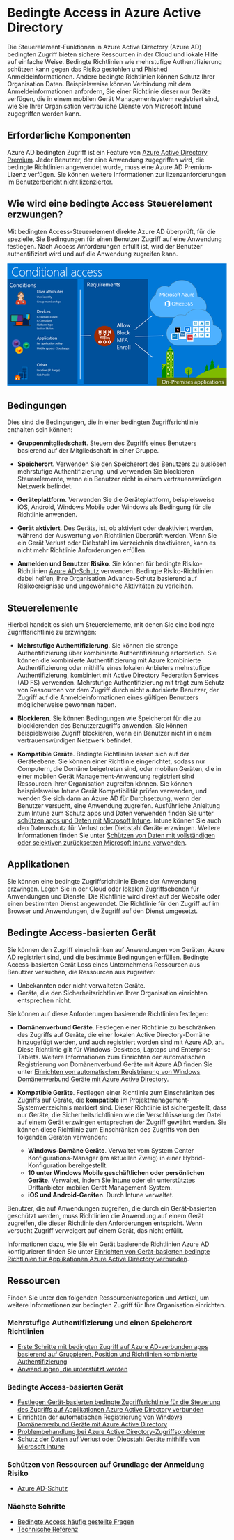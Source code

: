 <Properties
    pageTitle="Bedingte Azure Active Directory-Zugriff | Microsoft Azure"  
    description="Verwenden Sie bedingte Access-Steuerelements in Azure Active Directory bestimmter Bedingungen, die bei der Authentifizierung für den Zugriff auf Anwendungen überprüfen."  
    services="active-directory"
    keywords="Bedingte Zugriff auf apps, bedingten Zugriff mit Azure AD, sicheren Zugriff auf Unternehmensressourcen, bedingte Richtlinien"
    documentationCenter=""
    authors="markusvi"
    manager="femila"
    editor=""/>

<tags
    ms.service="active-directory"
    ms.devlang="na"
    ms.topic="article"
    ms.tgt_pltfrm="na"
    ms.workload="identity"
    ms.date="09/21/2016"
    ms.author="markvi"/>


# <a name="conditional-access-in-azure-active-directory"></a>Bedingte Access in Azure Active Directory   

Die Steuerelement-Funktionen in Azure Active Directory (Azure AD) bedingten Zugriff bieten sichere Ressourcen in der Cloud und lokale Hilfe auf einfache Weise. Bedingte Richtlinien wie mehrstufige Authentifizierung schützen kann gegen das Risiko gestohlen und Phished Anmeldeinformationen. Andere bedingte Richtlinien können Schutz Ihrer Organisation Daten. Beispielsweise können Verbindung mit dem Anmeldeinformationen anfordern, Sie einer Richtlinie dieser nur Geräte verfügen, die in einem mobilen Gerät Managementsystem registriert sind, wie Sie Ihrer Organisation vertrauliche Dienste von Microsoft Intune zugegriffen werden kann.


## <a name="prerequisites"></a>Erforderliche Komponenten

Azure AD bedingten Zugriff ist ein Feature von [Azure Active Directory Premium](http://www.microsoft.com/identity). Jeder Benutzer, der eine Anwendung zugegriffen wird, die bedingte Richtlinien angewendet wurde, muss eine Azure AD Premium-Lizenz verfügen. Sie können weitere Informationen zur lizenzanforderungen im [Benutzerbericht nicht lizenzierter](https://aka.ms/utc5ix).


## <a name="how-is-conditional-access-control-enforced"></a>Wie wird eine bedingte Access Steuerelement erzwungen?  

Mit bedingten Access-Steuerelement direkte Azure AD überprüft, für die spezielle, Sie Bedingungen für einen Benutzer Zugriff auf eine Anwendung festlegen. Nach Access Anforderungen erfüllt ist, wird der Benutzer authentifiziert wird und auf die Anwendung zugreifen kann.  

![Bedingte Access (Übersicht)](./media/active-directory-conditional-access/conditionalaccess-overview.png)

## <a name="conditions"></a>Bedingungen

Dies sind die Bedingungen, die in einer bedingten Zugriffsrichtlinie enthalten sein können:

- **Gruppenmitgliedschaft**. Steuern des Zugriffs eines Benutzers basierend auf der Mitgliedschaft in einer Gruppe.

- **Speicherort**. Verwenden Sie den Speicherort des Benutzers zu auslösen mehrstufige Authentifizierung, und verwenden Sie blockieren Steuerelemente, wenn ein Benutzer nicht in einem vertrauenswürdigen Netzwerk befindet.

- **Geräteplattform**. Verwenden Sie die Geräteplattform, beispielsweise iOS, Android, Windows Mobile oder Windows als Bedingung für die Richtlinie anwenden.

- **Gerät aktiviert**. Des Geräts, ist, ob aktiviert oder deaktiviert werden, während der Auswertung von Richtlinien überprüft werden. Wenn Sie ein Gerät Verlust oder Diebstahl im Verzeichnis deaktivieren, kann es nicht mehr Richtlinie Anforderungen erfüllen.

- **Anmelden und Benutzer Risiko**. Sie können für bedingte Risiko-Richtlinien [Azure AD-Schutz](active-directory-identityprotection.md) verwenden. Bedingte Risiko-Richtlinien dabei helfen, Ihre Organisation Advance-Schutz basierend auf Risikoereignisse und ungewöhnliche Aktivitäten zu verleihen.


## <a name="controls"></a>Steuerelemente

Hierbei handelt es sich um Steuerelemente, mit denen Sie eine bedingte Zugriffsrichtlinie zu erzwingen:

- **Mehrstufige Authentifizierung**. Sie können die strenge Authentifizierung über kombinierte Authentifizierung erforderlich. Sie können die kombinierte Authentifizierung mit Azure kombinierte Authentifizierung oder mithilfe eines lokalen Anbieters mehrstufige Authentifizierung, kombiniert mit Active Directory Federation Services (AD FS) verwenden. Mehrstufige Authentifizierung mit trägt zum Schutz von Ressourcen vor dem Zugriff durch nicht autorisierte Benutzer, der Zugriff auf die Anmeldeinformationen eines gültigen Benutzers möglicherweise gewonnen haben.

- **Blockieren**. Sie können Bedingungen wie Speicherort für die zu blockierenden des Benutzerzugriffs anwenden. Sie können beispielsweise Zugriff blockieren, wenn ein Benutzer nicht in einem vertrauenswürdigen Netzwerk befindet.

- **Kompatible Geräte**. Bedingte Richtlinien lassen sich auf der Geräteebene. Sie können einer Richtlinie eingerichtet, sodass nur Computern, die Domäne beigetreten sind, oder mobilen Geräten, die in einer mobilen Gerät Management-Anwendung registriert sind Ressourcen Ihrer Organisation zugreifen können. Sie können beispielsweise Intune Gerät Kompatibilität prüfen verwenden, und wenden Sie sich dann an Azure AD für Durchsetzung, wenn der Benutzer versucht, eine Anwendung zugreifen. Ausführliche Anleitung zum Intune zum Schutz apps und Daten verwenden finden Sie unter [schützen apps und Daten mit Microsoft Intune](https://docs.microsoft.com/intune/deploy-use/protect-apps-and-data-with-microsoft-intune). Intune können Sie auch den Datenschutz für Verlust oder Diebstahl Geräte erzwingen. Weitere Informationen finden Sie unter [Schützen von Daten mit vollständigen oder selektiven zurücksetzen Microsoft Intune verwenden](https://docs.microsoft.com/intune/deploy-use/use-remote-wipe-to-help-protect-data-using-microsoft-intune).

## <a name="applications"></a>Applikationen

Sie können eine bedingte Zugriffsrichtlinie Ebene der Anwendung erzwingen. Legen Sie in der Cloud oder lokalen Zugriffsebenen für Anwendungen und Dienste. Die Richtlinie wird direkt auf der Website oder einen bestimmten Dienst angewendet. Die Richtlinie für den Zugriff auf im Browser und Anwendungen, die Zugriff auf den Dienst umgesetzt.


## <a name="device-based-conditional-access"></a>Bedingte Access-basierten Gerät

Sie können den Zugriff einschränken auf Anwendungen von Geräten, Azure AD registriert sind, und die bestimmte Bedingungen erfüllen. Bedingte Access-basierten Gerät Loss eines Unternehmens Ressourcen aus Benutzer versuchen, die Ressourcen aus zugreifen:

- Unbekannten oder nicht verwalteten Geräte.
- Geräte, die den Sicherheitsrichtlinien Ihrer Organisation einrichten entsprechen nicht.

Sie können auf diese Anforderungen basierende Richtlinien festlegen:

- **Domänenverbund Geräte**. Festlegen einer Richtlinie zu beschränken des Zugriffs auf Geräte, die einer lokalen Active Directory-Domäne hinzugefügt werden, und auch registriert worden sind mit Azure AD, an. Diese Richtlinie gilt für Windows-Desktops, Laptops und Enterprise-Tablets.
Weitere Informationen zum Einrichten der automatischen Registrierung von Domänenverbund Geräte mit Azure AD finden Sie unter [Einrichten von automatischen Registrierung von Windows Domänenverbund Geräte mit Azure Active Directory](active-directory-conditional-access-automatic-device-registration-setup.md).

- **Kompatible Geräte**. Festlegen einer Richtlinie zum Einschränken des Zugriffs auf Geräte, die **kompatible** im Projektmanagement-Systemverzeichnis markiert sind. Dieser Richtlinie ist sichergestellt, dass nur Geräte, die Sicherheitsrichtlinien wie die Verschlüsselung der Datei auf einem Gerät erzwingen entsprechen der Zugriff gewährt werden. Sie können diese Richtlinie zum Einschränken des Zugriffs von den folgenden Geräten verwenden:

    - **Windows-Domäne Geräte**. Verwaltet vom System Center Konfigurations-Manager (im aktuellen Zweig) in einer Hybrid-Konfiguration bereitgestellt.
    - **10 unter Windows Mobile geschäftlichen oder persönlichen Geräte**. Verwaltet, indem Sie Intune oder ein unterstütztes Drittanbieter-mobilen Gerät Management-System.
    - **iOS und Android-Geräten**. Durch Intune verwaltet.


Benutzer, die auf Anwendungen zugreifen, die durch ein Gerät-basierten geschützt werden, muss Richtlinien die Anwendung auf einem Gerät zugreifen, die dieser Richtlinie den Anforderungen entspricht. Wenn versucht Zugriff verweigert auf einem Gerät, das nicht erfüllt.

Informationen dazu, wie Sie ein Gerät basierende Richtlinien Azure AD konfigurieren finden Sie unter [Einrichten von Gerät-basierten bedingte Richtlinien für Applikationen Azure Active Directory verbunden](active-directory-conditional-access-policy-connected-applications.md).

## <a name="resources"></a>Ressourcen

Finden Sie unter den folgenden Ressourcenkategorien und Artikel, um weitere Informationen zur bedingten Zugriff für Ihre Organisation einrichten.


### <a name="multi-factor-authentication-and-location-policies"></a>Mehrstufige Authentifizierung und einen Speicherort Richtlinien

- [Erste Schritte mit bedingten Zugriff auf Azure AD-verbunden apps basierend auf Gruppieren, Position und Richtlinien kombinierte Authentifizierung](active-directory-conditional-access-azuread-connected-apps.md)
- [Anwendungen, die unterstützt werden](active-directory-conditional-access-supported-apps.md)


### <a name="device-based-conditional-access"></a>Bedingte Access-basierten Gerät

- [Festlegen Gerät-basierten bedingte Zugriffsrichtlinie für die Steuerung des Zugriffs auf Applikationen Azure Active Directory verbunden](active-directory-conditional-access-policy-connected-applications.md)
- [Einrichten der automatischen Registrierung von Windows Domänenverbund Geräte mit Azure Active Directory](active-directory-conditional-access-automatic-device-registration-setup.md)
- [Problembehandlung bei Azure Active Directory-Zugriffsprobleme](active-directory-conditional-access-device-remediation.md)
- [Schutz der Daten auf Verlust oder Diebstahl Geräte mithilfe von Microsoft Intune](https://docs.microsoft.com/intune/deploy-use/use-remote-wipe-to-help-protect-data-using-microsoft-intune)


### <a name="protect-resources-based-on-sign-in-risk"></a>Schützen von Ressourcen auf Grundlage der Anmeldung Risiko

-   [Azure AD-Schutz](active-directory-identityprotection.md)

### <a name="next-steps"></a>Nächste Schritte

- [Bedingte Access häufig gestellte Fragen](active-directory-conditional-faqs.md)
- [Technische Referenz](active-directory-conditional-access-technical-reference.md)
